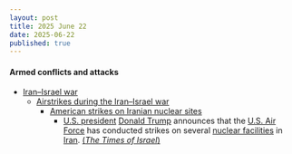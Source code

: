 ```yaml
---
layout: post
title: 2025 June 22
date: 2025-06-22
published: true
---
```



#### Armed conflicts and attacks

* [Iran–Israel war](https://en.wikipedia.org/wiki/Iran%E2%80%93Israel_war "Iran–Israel war")
  * [Airstrikes during the Iran–Israel war](https://en.wikipedia.org/wiki/List_of_airstrikes_during_the_Iran%E2%80%93Israel_war "List of airstrikes during the Iran–Israel war")
    * [American strikes on Iranian nuclear sites](https://en.wikipedia.org/wiki/American_strikes_on_Iranian_nuclear_sites "American strikes on Iranian nuclear sites")
      * [U.S. president](https://en.wikipedia.org/wiki/President_of_the_United_States "President of the United States") [Donald Trump](https://en.wikipedia.org/wiki/Donald_Trump "Donald Trump") announces that the [U.S. Air Force](https://en.wikipedia.org/wiki/U.S._Air_Force "U.S. Air Force") has conducted strikes on several [nuclear facilities](https://en.wikipedia.org/wiki/Nuclear_facilities_in_Iran "Nuclear facilities in Iran") in [Iran](https://en.wikipedia.org/wiki/Iran "Iran"). [(*The Times of Israel*)](https://www.timesofisrael.com/liveblog_entry/trump-announces-that-us-has-completed-successful-attack-on-three-iran-nuke-sites/)
